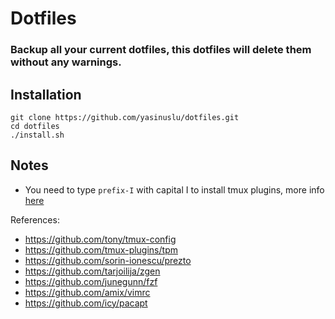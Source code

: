# Dotfiles

### Backup all your current dotfiles, this dotfiles will delete them without any warnings.

## Installation
```
git clone https://github.com/yasinuslu/dotfiles.git
cd dotfiles
./install.sh
```

## Notes
- You need to type `prefix-I` with capital I to install tmux plugins, more info [here](https://github.com/tmux-plugins/tpm)


References:
- https://github.com/tony/tmux-config
- https://github.com/tmux-plugins/tpm
- https://github.com/sorin-ionescu/prezto
- https://github.com/tarjoilija/zgen
- https://github.com/junegunn/fzf
- https://github.com/amix/vimrc
- https://github.com/icy/pacapt
